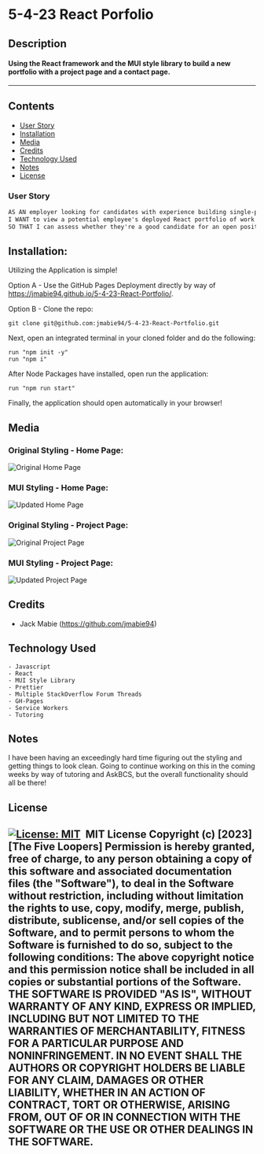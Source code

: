 # 5-4-23 React Porfolio

## Description

#### Using the React framework and the MUI style library to build a new portfolio with a project page and a contact page.
---

## Contents
- [User Story](#user-story)
- [Installation](#installation)
- [Media](#media)
- [Credits](#credits)
- [Technology Used](#technology-used)
- [Notes](#notes)
- [License](#license)
​
### User Story
```md
AS AN employer looking for candidates with experience building single-page applications
I WANT to view a potential employee's deployed React portfolio of work samples
SO THAT I can assess whether they're a good candidate for an open position
```
## Installation:

Utilizing the Application is simple!

Option A - Use the GitHub Pages Deployment directly by way of https://jmabie94.github.io/5-4-23-React-Portfolio/.

Option B - Clone the repo:
    
    git clone git@github.com:jmabie94/5-4-23-React-Portfolio.git

Next, open an integrated terminal in your cloned folder and do the following:
    
    run "npm init -y"
    run "npm i"

After Node Packages have installed, open run the application:

    run "npm run start"


Finally, the application should open automatically in your browser!
​
## Media

### Original Styling - Home Page:
![Original Home Page](./public/media/react%20portfolio%20homepage%20custom%20css.png)

### MUI Styling - Home Page:
![Updated Home Page](./public/media/react%20portfolio%20homepage%20mui%20styling.png)

### Original Styling - Project Page:
![Original Project Page](./public/media/react%20portfolio%20project%20page%20custom%20css.png)

### MUI Styling - Project Page:
![Updated Project Page](./public/media/react%20portfolio%20project%20page%20mui%20styling.png)
​
## Credits
- Jack Mabie (https://github.com/jmabie94)
​
## Technology Used
    - Javascript
    - React
    - MUI Style Library
    - Prettier
    - Multiple StackOverflow Forum Threads
    - GH-Pages
    - Service Workers
    - Tutoring

## Notes
I have been having an exceedingly hard time figuring out the styling and getting things to look clean. Going to continue working on this in the coming weeks by way of tutoring and AskBCS, but the overall functionality should all be there!
    
## License
​
[![License: MIT](https://img.shields.io/badge/License-MIT-yellow.svg)](https://opensource.org/licenses/MIT)
​
MIT License
Copyright (c) [2023] [The Five Loopers]
Permission is hereby granted, free of charge, to any person obtaining a copy
of this software and associated documentation files (the "Software"), to deal
in the Software without restriction, including without limitation the rights
to use, copy, modify, merge, publish, distribute, sublicense, and/or sell
copies of the Software, and to permit persons to whom the Software is
furnished to do so, subject to the following conditions:
The above copyright notice and this permission notice shall be included in all
copies or substantial portions of the Software.
THE SOFTWARE IS PROVIDED "AS IS", WITHOUT WARRANTY OF ANY KIND, EXPRESS OR
IMPLIED, INCLUDING BUT NOT LIMITED TO THE WARRANTIES OF MERCHANTABILITY,
FITNESS FOR A PARTICULAR PURPOSE AND NONINFRINGEMENT. IN NO EVENT SHALL THE
AUTHORS OR COPYRIGHT HOLDERS BE LIABLE FOR ANY CLAIM, DAMAGES OR OTHER
LIABILITY, WHETHER IN AN ACTION OF CONTRACT, TORT OR OTHERWISE, ARISING FROM,
OUT OF OR IN CONNECTION WITH THE SOFTWARE OR THE USE OR OTHER DEALINGS IN THE
SOFTWARE.
​
---